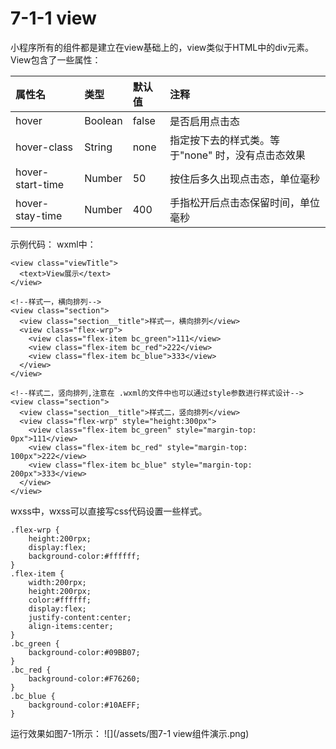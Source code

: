 # 7-1-1 view

小程序所有的组件都是建立在view基础上的，view类似于HTML中的div元素。  
View包含了一些属性：

| 属性名 | 类型 | 默认值 | 注释 |
| :--- | :--- | :--- | :--- |
| hover | Boolean | false | 是否启用点击态 |
| hover-class | String | none | 指定按下去的样式类。等于"none" 时，没有点击态效果 |
| hover-start-time | Number | 50 | 按住后多久出现点击态，单位毫秒 |
| hover-stay-time | Number | 400 | 手指松开后点击态保留时间，单位毫秒 |

示例代码：
wxml中：
```
<view class="viewTitle">  <text>View展示</text></view><!--样式一，横向排列--><view class="section">  <view class="section__title">样式一，横向排列</view>  <view class="flex-wrp">    <view class="flex-item bc_green">111</view>    <view class="flex-item bc_red">222</view>    <view class="flex-item bc_blue">333</view>  </view></view><!--样式二，竖向排列,注意在 .wxml的文件中也可以通过style参数进行样式设计--><view class="section">  <view class="section__title">样式二，竖向排列</view>  <view class="flex-wrp" style="height:300px">    <view class="flex-item bc_green" style="margin-top: 0px">111</view>    <view class="flex-item bc_red" style="margin-top: 100px">222</view>    <view class="flex-item bc_blue" style="margin-top: 200px">333</view>  </view></view>
```
wxss中，wxss可以直接写css代码设置一些样式。
```
.flex-wrp {
	height:200rpx;
	display:flex;
	background-color:#ffffff;
}
.flex-item {
	width:200rpx;
	height:200rpx;
	color:#ffffff;
	display:flex;
	justify-content:center;
	align-items:center;
}
.bc_green {
	background-color:#09BB07;
}
.bc_red {
	background-color:#F76260;
}
.bc_blue {
	background-color:#10AEFF;
}
```
运行效果如图7-1所示：
![](/assets/图7-1 view组件演示.png)






